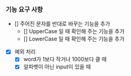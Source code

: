 ### 기능 요구 사항
- [] 주어진 문자를 반대로 바꾸는 기능을 추가
  - [] UpperCase 일 때 확인해 주는 기능을 추가
  - [] LowerCase 일 때 확인해 주는 기능을 추가

- [X] 예외 처리
  - [X] word가 1보다 작거나 1000보다 클 때
  - [X] 알파벳이 아닌 input이 있을 때